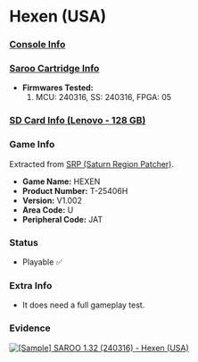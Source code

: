 # Hexen (USA)

### [Console Info](../../../../Info/Consoles/VA13/README.md)

### [Saroo Cartridge Info](../../../../Info/Cartridges/RetroGameParadiseStore/1.32F/README.md)

- <b>Firmwares Tested:</b>
  1. MCU: 240316, SS: 240316, FPGA: 05

### [SD Card Info (Lenovo - 128 GB)](../../../../Info/SdCards/Lenovo/128GB/fat32/README.md)

### Game Info

Extracted from [SRP (Saturn Region Patcher)](https://segaxtreme.net/resources/saturn-region-patcher.81/download).

- <b>Game Name:</b> HEXEN
- <b>Product Number:</b> T-25406H
- <b>Version:</b> V1.002
- <b>Area Code:</b> U
- <b>Peripheral Code:</b> JAT

### Status

- Playable :white_check_mark:

### Extra Info

- It does need a full gameplay test.

### Evidence

[![[Sample] SAROO 1.32 (240316) - Hexen (USA)](https://img.youtube.com/vi/a41C-YQtOEo/0.jpg)](https://www.youtube.com/watch?v=a41C-YQtOEo)
